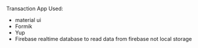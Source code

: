 Transaction App
Used: 
* material ui
* Formik
* Yup
* Firebase realtime database to read data from firebase not local storage